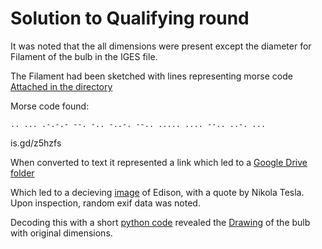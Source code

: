 # Solution to Qualifying round

It was noted that the all dimensions were present except the diameter for Filament of the bulb in the IGES file.

The Filament had been sketched with lines representing morse code [Attached in the directory](Bulb_Filament.png)

Morse code found: 

`.. ... .-.-.- --. -.. -..-. --.. ..... .... --.. ..-. ...`

is.gd/z5hzfs

When converted to text it represented a link which led to a [Google Drive folder](https://is.gd/z5hzfs)

Which led to a decieving [image](HACK3D_Challenge.jpg) of Edison, with a quote by Nikola Tesla.
Upon inspection, random exif data was noted.

Decoding this with a short [python code](detect-measure.py) revealed the [Drawing](extract1.jpg) of the bulb with original dimensions.

